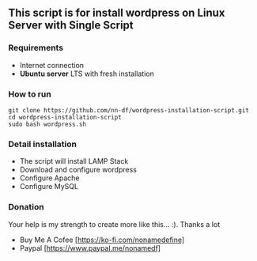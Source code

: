 ## This script is for install wordpress on Linux Server with Single Script 

### Requirements
- Internet connection
- **Ubuntu server** LTS with fresh installation

### How to run
```
git clone https://github.com/nn-df/wordpress-installation-script.git
cd wordpress-installation-script
sudo bash wordpress.sh
```

### Detail installation
- The script will install LAMP Stack
- Download and configure wordpress
- Configure Apache
- Configure MySQL

### Donation
Your help is my strength to create more like this... :). Thanks a lot
- Buy Me A Cofee [https://ko-fi.com/nonamedefine]
- Paypal [https://www.paypal.me/nonamedf]

